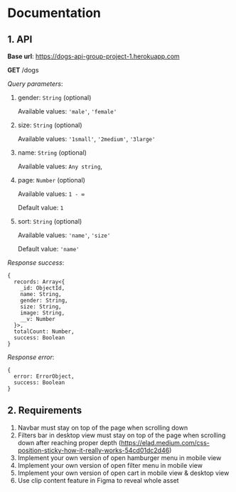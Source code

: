 # Documentation

## 1. API

**Base url**: https://dogs-api-group-project-1.herokuapp.com

**GET** /dogs

_Query parameters_:

1. gender: `String` (optional)

   Available values: `'male'`, `'female'`

2. size: `String` (optional)

   Available values: `'1small'`, `'2medium'`, `'3large'`

3. name: `String` (optional)

   Available values: `Any string`,

4. page: `Number` (optional)

   Available values: `1 - ∞`

   Default value: `1`

5. sort: `String` (optional)

   Available values: `'name'`, `'size'`

   Default value: `'name'`

_Response success_:

```
{
  records: Array<{
    _id: ObjectId,
    name: String,
    gender: String,
    size: String,
    image: String,
    __v: Number
  }>,
  totalCount: Number,
  success: Boolean
}
```

_Response error_:

```
{
  error: ErrorObject,
  success: Boolean
}
```

## 2. Requirements

1. Navbar must stay on top of the page when scrolling down
2. Filters bar in desktop view must stay on top of the page when scrolling down after reaching proper depth (https://elad.medium.com/css-position-sticky-how-it-really-works-54cd01dc2d46)
3. Implement your own version of open hamburger menu in mobile view
4. Implement your own version of open filter menu in mobile view
5. Implement your own version of open cart in mobile view & desktop view
6. Use clip content feature in Figma to reveal whole asset
